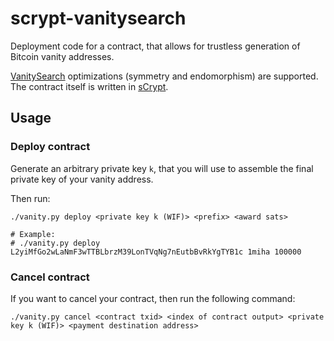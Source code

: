 # scrypt-vanitysearch

Deployment code for a contract, that allows for trustless generation of Bitcoin vanity addresses. 

[VanitySearch](https://github.com/JeanLucPons/VanitySearch) optimizations (symmetry and endomorphism) are supported. The contract itself is written in [sCrypt](https://scrypt.io).


## Usage

### Deploy contract
Generate an arbitrary private key `k`, that you will use to assemble the final private key of your vanity address.

Then run:

```
./vanity.py deploy <private key k (WIF)> <prefix> <award sats>

# Example:
# ./vanity.py deploy L2yiMfGo2wLaNmF3wTTBLbrzM39LonTVqNg7nEutbBvRkYgTYB1c 1miha 100000
```

### Cancel contract
If you want to cancel your contract, then run the following command:

```
./vanity.py cancel <contract txid> <index of contract output> <private key k (WIF)> <payment destination address>
```

